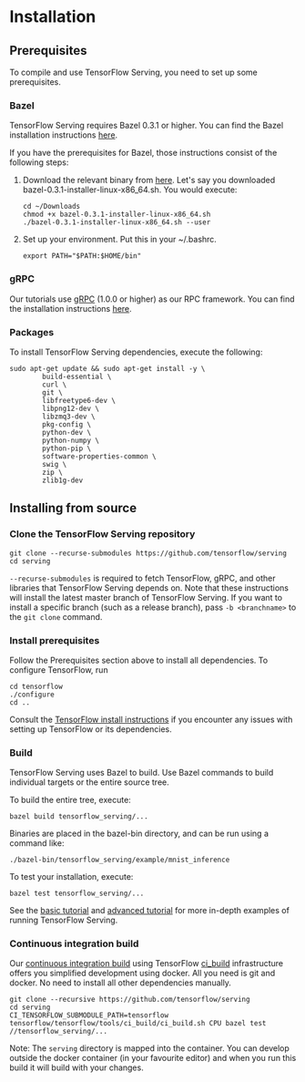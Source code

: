 ---
---

# Installation

## Prerequisites

To compile and use TensorFlow Serving, you need to set up some prerequisites.

### Bazel

TensorFlow Serving requires Bazel 0.3.1 or higher. You can find the Bazel
installation instructions [here](http://bazel.io/docs/install.html).

If you have the prerequisites for Bazel, those instructions consist of the
following steps:

1.  Download the relevant binary from
    [here](https://github.com/bazelbuild/bazel/releases).
    Let's say you downloaded bazel-0.3.1-installer-linux-x86_64.sh. You would
    execute:

    ~~~shell
    cd ~/Downloads
    chmod +x bazel-0.3.1-installer-linux-x86_64.sh
    ./bazel-0.3.1-installer-linux-x86_64.sh --user
    ~~~
2.  Set up your environment. Put this in your ~/.bashrc.

    ~~~shell
    export PATH="$PATH:$HOME/bin"
    ~~~

### gRPC

Our tutorials use [gRPC](http://www.grpc.io) (1.0.0 or higher) as our RPC
framework. You can find the installation instructions
[here](https://github.com/grpc/grpc/tree/master/src/python/grpcio).

### Packages

To install TensorFlow Serving dependencies, execute the following:

~~~shell
sudo apt-get update && sudo apt-get install -y \
        build-essential \
        curl \
        git \
        libfreetype6-dev \
        libpng12-dev \
        libzmq3-dev \
        pkg-config \
        python-dev \
        python-numpy \
        python-pip \
        software-properties-common \
        swig \
        zip \
        zlib1g-dev
~~~

## Installing from source

### Clone the TensorFlow Serving repository

~~~shell
git clone --recurse-submodules https://github.com/tensorflow/serving
cd serving
~~~

`--recurse-submodules` is required to fetch TensorFlow, gRPC, and other
libraries that TensorFlow Serving depends on. Note that these instructions
will install the latest master branch of TensorFlow Serving. If you want to
install a specific branch (such as a release branch), pass `-b <branchname>`
to the `git clone` command.

### Install prerequisites

Follow the Prerequisites section above to install all dependencies.
To configure TensorFlow, run

~~~shell
cd tensorflow
./configure
cd ..
~~~

Consult the [TensorFlow install instructions](
https://github.com/tensorflow/tensorflow/blob/master/tensorflow/g3doc/get_started/os_setup.md)
if you encounter any issues with setting up TensorFlow or its dependencies.


### Build

TensorFlow Serving uses Bazel to build. Use Bazel commands to build individual
targets or the entire source tree.

To build the entire tree, execute:

~~~shell
bazel build tensorflow_serving/...
~~~

Binaries are placed in the bazel-bin directory, and can be run using a command
like:

~~~shell
./bazel-bin/tensorflow_serving/example/mnist_inference
~~~

To test your installation, execute:

~~~shell
bazel test tensorflow_serving/...
~~~

See the [basic tutorial](serving_basic) and [advanced tutorial](serving_advanced)
for more in-depth examples of running TensorFlow Serving.


### Continuous integration build

Our [continuous integration build](http://ci.tensorflow.org/view/Serving/job/serving-master-cpu/)
using TensorFlow [ci_build](https://github.com/tensorflow/tensorflow/tree/master/tensorflow/tools/ci_build)
infrastructure offers you simplified development using docker. All you need is
git and docker. No need to install all other dependencies manually.

~~~shell
git clone --recursive https://github.com/tensorflow/serving
cd serving
CI_TENSORFLOW_SUBMODULE_PATH=tensorflow tensorflow/tensorflow/tools/ci_build/ci_build.sh CPU bazel test //tensorflow_serving/...
~~~

Note: The `serving` directory is mapped into the container. You can develop
outside the docker container (in your favourite editor) and when you run this
build it will build with your changes.
